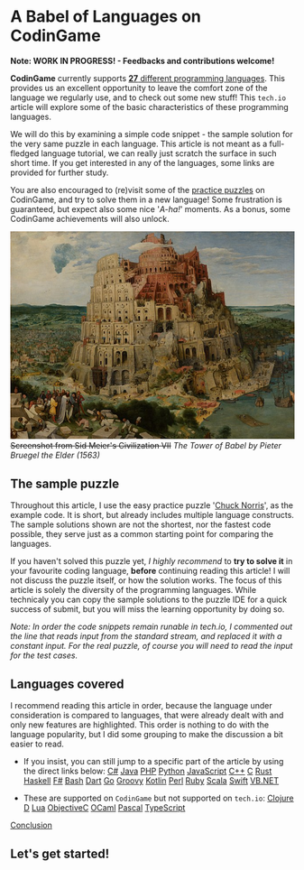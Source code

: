 # A Babel of Languages on CodinGame

**Note: WORK IN PROGRESS! - Feedbacks and contributions welcome!**

**CodinGame** currently supports [**27** different programming languages](https://www.codingame.com/faq).
This provides us an excellent opportunity to leave the comfort zone of the language we regularly use, and to check out some new stuff!
This `tech.io` article will explore some of the basic characteristics of these programming languages.

We will do this by examining a simple code snippet - the sample solution for the very same puzzle in each language.
This article is not meant as a full-fledged language tutorial, we can really just scratch the surface in such short time. If you get interested in any of the languages, some links are provided for further study.

You are also encouraged to (re)visit some of the [practice puzzles](https://www.codingame.com/training) on CodinGame, and try to solve them in a new language!
Some frustration is guaranteed, but expect also some nice '_A-ha!_' moments. As a bonus, some CodinGame achievements will also unlock.

![Babel](../cover.png)
~~Screenshot from Sid Meier's Civilization VII~~ _The Tower of Babel by Pieter Bruegel the Elder (1563)_

## The sample puzzle

Throughout this article, I use the easy practice puzzle '[Chuck Norris](https://www.codingame.com/training/easy/chuck-norris)', as the example code. It is short, but already includes multiple language constructs. The sample solutions shown are not the shortest, nor the fastest code possible, they serve just as a common starting point for comparing the languages.

If you haven't solved this puzzle yet, _I highly recommend_ to **try to solve it** in your favourite coding language, **before** continuing reading this article! I will not discuss the puzzle itself, or how the solution works. The focus of this article is solely the diversity of the programming languages. While technicaly you can copy the sample solutions to the puzzle IDE for a quick success of submit, but you will miss the learning opportunity by doing so.

_Note: In order the code snippets remain runable in tech.io, I commented out the line that reads input from the standard stream, and replaced it with a constant input. For the real puzzle, of course you will need to read the input for the test cases._

## Languages covered

I recommend reading this article in order, because the language under consideration is compared to languages, that were already dealt with and only new features are highlighted. This order is nothing to do with the language popularity, but I did some grouping to make the discussion a bit easier to read.

* If you insist, you can still jump to a specific part of the article by using the direct links below:
[C#](https://tech.io/playgrounds/3ea74998ed025233981b1c165b9698b479965/a-babel-of-languages-on-codingame/cs)
[Java](https://tech.io/playgrounds/3ea74998ed025233981b1c165b9698b479965/a-babel-of-languages-on-codingame/java)
[PHP](https://tech.io/playgrounds/3ea74998ed025233981b1c165b9698b479965/a-babel-of-languages-on-codingame/php)
[Python](https://tech.io/playgrounds/3ea74998ed025233981b1c165b9698b479965/a-babel-of-languages-on-codingame/python)
[JavaScript](https://tech.io/playgrounds/3ea74998ed025233981b1c165b9698b479965/a-babel-of-languages-on-codingame/javascript)
[C++](https://tech.io/playgrounds/3ea74998ed025233981b1c165b9698b479965/a-babel-of-languages-on-codingame/cpp)
[C](https://tech.io/playgrounds/3ea74998ed025233981b1c165b9698b479965/a-babel-of-languages-on-codingame/c)
[Rust](https://tech.io/playgrounds/3ea74998ed025233981b1c165b9698b479965/a-babel-of-languages-on-codingame/rust)
[Haskell](https://tech.io/playgrounds/3ea74998ed025233981b1c165b9698b479965/a-babel-of-languages-on-codingame/haskell)
[F#](https://tech.io/playgrounds/3ea74998ed025233981b1c165b9698b479965/a-babel-of-languages-on-codingame/fs)
[Bash](https://tech.io/playgrounds/3ea74998ed025233981b1c165b9698b479965/a-babel-of-languages-on-codingame/bash)
[Dart](https://tech.io/playgrounds/3ea74998ed025233981b1c165b9698b479965/a-babel-of-languages-on-codingame/dart)
[Go](https://tech.io/playgrounds/3ea74998ed025233981b1c165b9698b479965/a-babel-of-languages-on-codingame/go)
[Groovy](https://tech.io/playgrounds/3ea74998ed025233981b1c165b9698b479965/a-babel-of-languages-on-codingame/groovy)
[Kotlin](https://tech.io/playgrounds/3ea74998ed025233981b1c165b9698b479965/a-babel-of-languages-on-codingame/kotlin)
[Perl](https://tech.io/playgrounds/3ea74998ed025233981b1c165b9698b479965/a-babel-of-languages-on-codingame/perl)
[Ruby](https://tech.io/playgrounds/3ea74998ed025233981b1c165b9698b479965/a-babel-of-languages-on-codingame/ruby)
[Scala](https://tech.io/playgrounds/3ea74998ed025233981b1c165b9698b479965/a-babel-of-languages-on-codingame/scala)
[Swift](https://tech.io/playgrounds/3ea74998ed025233981b1c165b9698b479965/a-babel-of-languages-on-codingame/swift)
[VB.NET](https://tech.io/playgrounds/3ea74998ed025233981b1c165b9698b479965/a-babel-of-languages-on-codingame/vbnet)

* These are supported on `CodinGame` but not supported on `tech.io`:
[Clojure](https://tech.io/playgrounds/3ea74998ed025233981b1c165b9698b479965/a-babel-of-languages-on-codingame/clojure)
[D](https://tech.io/playgrounds/3ea74998ed025233981b1c165b9698b479965/a-babel-of-languages-on-codingame/d)
[Lua](https://tech.io/playgrounds/3ea74998ed025233981b1c165b9698b479965/a-babel-of-languages-on-codingame/lua)
[ObjectiveC](https://tech.io/playgrounds/3ea74998ed025233981b1c165b9698b479965/a-babel-of-languages-on-codingame/objectivec)
[OCaml](https://tech.io/playgrounds/3ea74998ed025233981b1c165b9698b479965/a-babel-of-languages-on-codingame/ocaml)
[Pascal](https://tech.io/playgrounds/3ea74998ed025233981b1c165b9698b479965/a-babel-of-languages-on-codingame/pascal)
[TypeScript](https://tech.io/playgrounds/3ea74998ed025233981b1c165b9698b479965/a-babel-of-languages-on-codingame/typescript)

[Conclusion](https://tech.io/playgrounds/3ea74998ed025233981b1c165b9698b479965/a-babel-of-languages-on-codingame/outro)

## Let's get started!
